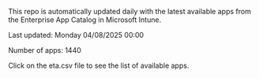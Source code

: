 This repo is automatically updated daily with the latest available apps from the Enterprise App Catalog in Microsoft Intune.

Last updated: Monday 04/08/2025 00:00

Number of apps: 1440

Click on the eta.csv file to see the list of available apps.
